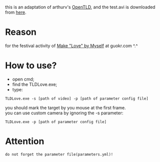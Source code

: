 this is an adaptation of arthurv's [OpenTLD](https://github.com/arthurv/OpenTLD), and the test.avi is downloaded from [here](http://vision.ucsd.edu/~bbabenko/project_miltrack.shtml).<br>

Reason
==
for the festival activity of [Make "Love" by Myself](http://www.guokr.com/post/588130/) at guokr.com ^.^

How to use?
==
* open cmd;<br>
* find the TLDLove.exe;<br>
* type:<br>
```shell
TLDLove.exe -s [path of video] -p [path of parameter config file]
```
  you should mark the target by you mouse at the first frame.<br>
  you can use custom camera by ignoring the -s parameter:
```shell
TLDLove.exe -p [path of parameter config file]
```
Attention
==
`do not forget the parameter file(parameters.yml)!`
